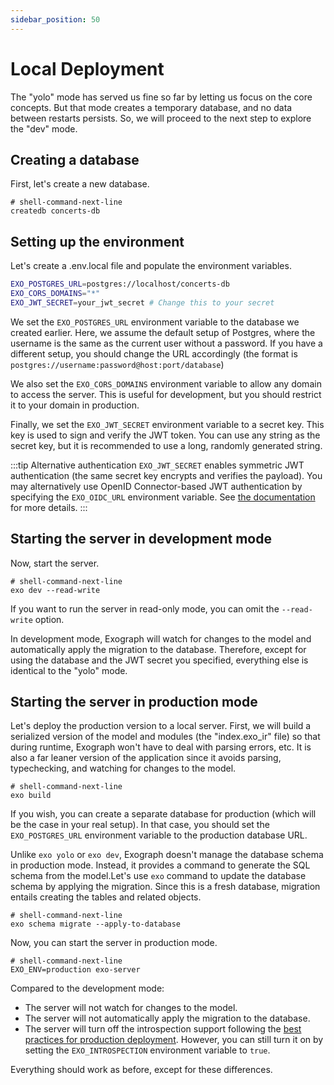 ```yaml
---
sidebar_position: 50
---
```


# Local Deployment

The "yolo" mode has served us fine so far by letting us focus on the core concepts. But that mode creates a temporary database, and no data between restarts persists. So, we will proceed to the next step to explore the "dev" mode.

## Creating a database

First, let's create a new database.

```shell-session
# shell-command-next-line
createdb concerts-db
```

## Setting up the environment

Let's create a .env.local file and populate the environment variables.

```sh file=.env.local
EXO_POSTGRES_URL=postgres://localhost/concerts-db
EXO_CORS_DOMAINS="*"
EXO_JWT_SECRET=your_jwt_secret # Change this to your secret
```

We set the `EXO_POSTGRES_URL` environment variable to the database we created earlier. Here, we assume the default setup of Postgres, where the username is the same as the current user without a password. If you have a different setup, you should change the URL accordingly (the format is `postgres://username:password@host:port/database`)

We also set the `EXO_CORS_DOMAINS` environment variable to allow any domain to access the server. This is useful for development, but you should restrict it to your domain in production.

Finally, we set the `EXO_JWT_SECRET` environment variable to a secret key. This key is used to sign and verify the JWT token. You can use any string as the secret key, but it is recommended to use a long, randomly generated string.

:::tip Alternative authentication
`EXO_JWT_SECRET` enables symmetric JWT authentication (the same secret key encrypts and verifies the payload). You may alternatively use OpenID Connector-based JWT authentication by specifying the `EXO_OIDC_URL` environment variable. See [the documentation](/cli-reference/environment.md) for more details.
:::

## Starting the server in development mode

Now, start the server.

```shell-session
# shell-command-next-line
exo dev --read-write
```

If you want to run the server in read-only mode, you can omit the `--read-write` option.

In development mode, Exograph will watch for changes to the model and automatically apply the migration to the database. Therefore, except for using the database and the JWT secret you specified, everything else is identical to the "yolo" mode.

## Starting the server in production mode

Let's deploy the production version to a local server. First, we will build a serialized version of the model and modules (the "index.exo_ir" file) so that during runtime, Exograph won't have to deal with parsing errors, etc. It is also a far leaner version of the application since it avoids parsing, typechecking, and watching for changes to the model.

```shell-session
# shell-command-next-line
exo build
```

If you wish, you can create a separate database for production (which will be the case in your real setup). In that case, you should set the `EXO_POSTGRES_URL` environment variable to the production database URL.

Unlike `exo yolo` or `exo dev`, Exograph doesn't manage the database schema in production mode. Instead, it provides a command to generate the SQL schema from the model.Let's use `exo` command to update the database schema by applying the migration. Since this is a fresh database, migration entails creating the tables and related objects.

```shell-session
# shell-command-next-line
exo schema migrate --apply-to-database
```

Now, you can start the server in production mode.

```shell-session
# shell-command-next-line
EXO_ENV=production exo-server
```

Compared to the development mode:

- The server will not watch for changes to the model.
- The server will not automatically apply the migration to the database.
- The server will turn off the introspection support following the [best practices for production deployment](/production/introspection.md). However, you can still turn it on by setting the `EXO_INTROSPECTION` environment variable to `true`.

Everything should work as before, except for these differences.

